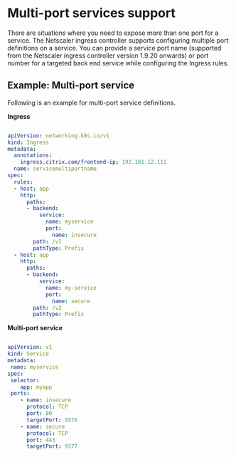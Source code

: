 # Multi-port services support

There are situations where you need to expose more than one port for a service. The Netscaler ingress controller supports configuring multiple port definitions on a service.
You can provide a service port name (supported from the Netscaler ingress controller version 1.9.20 onwards) or port number for a targeted back end service while configuring the Ingress rules.

## Example: Multi-port service

Following is an example for multi-port service definitions.

**Ingress**

```yml

apiVersion: networking.k8s.io/v1
kind: Ingress
metadata:
  annotations:
    ingress.citrix.com/frontend-ip: 192.101.12.111
  name: servicemultiportname
spec:
  rules:
  - host: app
    http:
      paths:
      - backend:
          service:
            name: myservice
            port:
              name: insecure
        path: /v1
        pathType: Prefix
  - host: app
    http:
      paths:
      - backend:
          service:
            name: my-service
            port:
              name: secure
        path: /v2
        pathType: Prefix
```                

**Multi-port service**

```yml

apiVersion: v1
kind: Service
metadata:
 name: myservice
spec:
 selector:
    app: myapp
 ports:
    - name: insecure
      protocol: TCP
      port: 80
      targetPort: 9376
    - name: secure
      protocol: TCP
      port: 443
      targetPort: 9377
```
